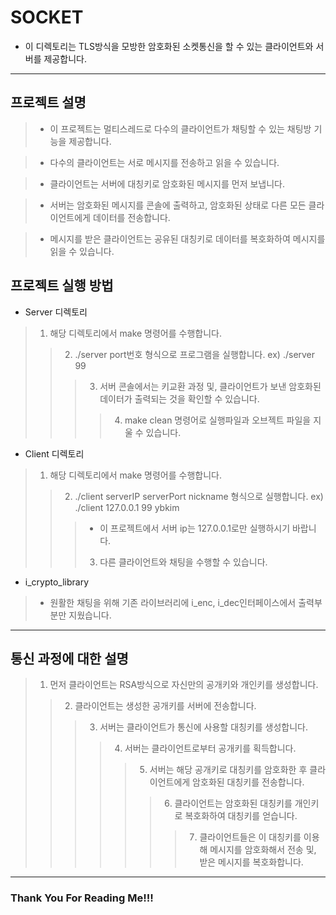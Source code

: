 # SOCKET


* 이 디렉토리는 TLS방식을 모방한 암호화된 소켓통신을 할 수 있는 클라이언트와 서버를 제공합니다.
<hr>


## 프로젝트 설명


> * 이 프로젝트는 멀티스레드로 다수의 클라이언트가 채팅할 수 있는 채팅방 기능을 제공합니다.


> * 다수의 클라이언트는 서로 메시지를 전송하고 읽을 수 있습니다.


> * 클라이언트는 서버에 대칭키로 암호화된 메시지를 먼저 보냅니다.


> * 서버는 암호화된 메시지를 콘솔에 출력하고, 암호화된 상태로 다른 모든 클라이언트에게 데이터를 전송합니다.


> * 메시지를 받은 클라이언트는 공유된 대칭키로 데이터를 복호화하여 메시지를 읽을 수 있습니다.


## 프로젝트 실행 방법


* Server 디렉토리
> 1. 해당 디렉토리에서 make 명령어를 수행합니다.
> > 2. ./server port번호 형식으로 프로그램을 실행합니다. ex) ./server 99
> > > 3. 서버 콘솔에서는 키교환 과정 및, 클라이언트가 보낸 암호화된 데이터가 출력되는 것을 확인할 수 있습니다.
> > > > 4. make clean 명령어로 실행파일과 오브젝트 파일을 지울 수 있습니다.


* Client 디렉토리
> 1. 해당 디렉토리에서 make 명령어를 수행합니다.
> > 2. ./client serverIP serverPort nickname 형식으로 실행합니다. ex) ./client 127.0.0.1 99 ybkim
> > > * 이 프로젝트에서 서버 ip는 127.0.0.1로만 실행하시기 바랍니다.
> > > 3. 다른 클라이언트와 채팅을 수행할 수 있습니다.


* i_crypto_library
> * 원활한 채팅을 위해 기존 라이브러리에 i_enc, i_dec인터페이스에서 출력부분만 지웠습니다.
<hr/>


## 통신 과정에 대한 설명


> 1. 먼저 클라이언트는 RSA방식으로 자신만의 공개키와 개인키를 생성합니다.
> > 2. 클라이언트는 생성한 공개키를 서버에 전송합니다.
> > > 3. 서버는 클라이언트가 통신에 사용할 대칭키를 생성합니다.
> > > > 4. 서버는 클라이언트로부터 공개키를 획득합니다.
> > > > > 5. 서버는 해당 공개키로 대칭키를 암호화한 후 클라이언트에게 암호화된 대칭키를 전송합니다.
> > > > > > 6. 클라이언트는 암호화된 대칭키를 개인키로 복호화하여 대칭키를 얻습니다.
> > > > > > > 7. 클라이언트들은 이 대칭키를 이용해 메시지를 암호화해서 전송 및, 받은 메시지를 복호화합니다.
<hr/>


### Thank You For Reading Me!!!
